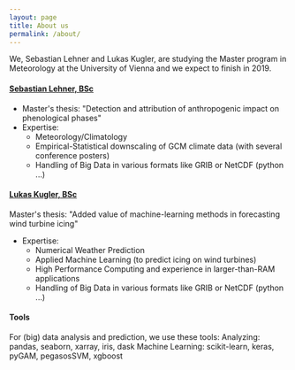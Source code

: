 ```yaml
---
layout: page
title: About us
permalink: /about/
---
```


We, Sebastian Lehner and Lukas Kugler, are studying the Master program in Meteorology at the University of Vienna and we expect to finish in 2019.

#### [Sebastian Lehner, BSc](https://www.researchgate.net/profile/Sebastian_Lehner)
- Master's thesis: "Detection and attribution of anthropogenic impact on phenological phases"
- Expertise:
  - Meteorology/Climatology
  - Empirical-Statistical downscaling of GCM climate data (with several conference posters)
  - Handling of Big Data in various formats like GRIB or NetCDF (python ...)



#### [Lukas Kugler, BSc](https://lkugler.github.io/)
Master's thesis: "Added value of machine-learning methods in forecasting wind turbine icing"
- Expertise:
  - Numerical Weather Prediction
  - Applied Machine Learning (to predict icing on wind turbines)
  - High Performance Computing and experience in larger-than-RAM applications
  - Handling of Big Data in various formats like GRIB or NetCDF (python ...)


#### Tools
For (big) data analysis and prediction, we use these tools:
Analyzing: pandas, seaborn, xarray, iris, dask
Machine Learning: scikit-learn, keras, pyGAM, pegasosSVM, xgboost
